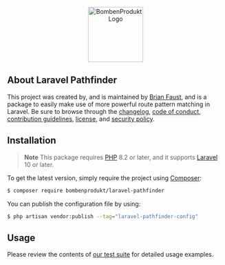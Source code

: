 <p align="center">
    <a href="https://bombenprodukt.com" target="_blank">
        <img src="https://raw.githubusercontent.com/faustbrian/assets/main/logo-text.svg" width="128" alt="BombenProdukt Logo" />
    </a>
</p>


## About Laravel Pathfinder

This project was created by, and is maintained by [Brian Faust](https://github.com/faustbrian), and is a package to easily make use of more powerful route pattern matching in Laravel. Be sure to browse through the [changelog](CHANGELOG.md), [code of conduct](.github/CODE_OF_CONDUCT.md), [contribution guidelines](.github/CONTRIBUTING.md), [license](LICENSE), and [security policy](.github/SECURITY.md).

## Installation

> **Note**
> This package requires [PHP](https://www.php.net/) 8.2 or later, and it supports [Laravel](https://laravel.com/) 10 or later.

To get the latest version, simply require the project using [Composer](https://getcomposer.org/):

```bash
$ composer require bombenprodukt/laravel-pathfinder
```

You can publish the configuration file by using:

```bash
$ php artisan vendor:publish --tag="laravel-pathfinder-config"
```

## Usage

Please review the contents of [our test suite](/tests) for detailed usage examples.
